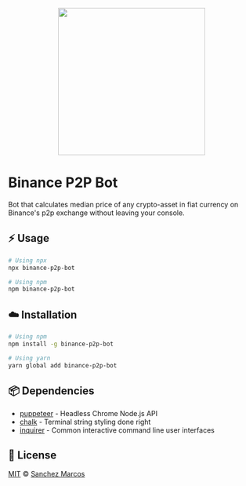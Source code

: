 <p align="center">
  <img height="300" src="https://i.imgur.com/TRzpcKW.png">
</p>

# Binance P2P Bot
Bot that calculates median price of any crypto-asset in fiat currency on Binance's p2p exchange without leaving your console.

## :zap: Usage

```sh
# Using npx
npx binance-p2p-bot

# Using npm
npm binance-p2p-bot
```

## :cloud: Installation

```sh
# Using npm
npm install -g binance-p2p-bot

# Using yarn
yarn global add binance-p2p-bot
```

## :package: Dependencies
- [puppeteer](https://github.com/puppeteer/puppeteer) - Headless Chrome Node.js API
- [chalk](https://github.com/chalk/chalk) - Terminal string styling done right
- [inquirer](https://github.com/SBoudrias/Inquirer.js) - Common interactive command line user interfaces

## :scroll: License

[MIT][license] © [Sanchez Marcos][site]

[license]: /LICENSE
[site]: https://sanchezmarcos.me
